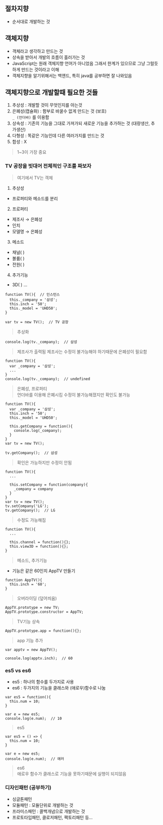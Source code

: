 ## 절차지향
- 순서대로 개발하는 것

## 객체지향
- 객체라고 생각하고 만드는 것
- 상속을 받아서 개발의 흐름이 흘러가는 것
- JavaScript는 원래 객체지향 언어가 아니었음 그래서 한계가 있으므로 그냥 그럴듯하게 만드는 것이라고 이해
- 객체지향을 알기위해서는 백앤드, 특히 java를 공부하면 잘 나와있음

## 객체지향으로 개발할때 필요한 것들
1. 추상성 : 개발할 것이 무엇인지를 아는것
2. 은폐성(캡슐화) : 함부로 바꿀수 없게 만드는 것 (보호)<br />`_ (언더바)` 를 이용함
3. 상속성 : 기존의 기능을 그대로 가져가되 새로운 기능을 추가하는 것 (대량생산, 추가생산)
4. 다형성 : 똑같은 기능인데 다른 여러가지를 만드는 것
5. 합성 : X
> 1~3이 가장 중요

### TV 공장을 빗대어 전체적인 구조를 짜보자
> 여기에서 TV는 객체
1. 추상성
- 프로퍼티와 메소드를 분리

2. 프로퍼티
- 제조사 → 은폐성
- 인치
- 모델명 → 은폐성

3. 메소드
- 채널( )
- 볼륨( )
- 전원( )

4. 추가기능
- 3D( ) ...
```
function TV(){  // 인스턴스
  this._company = '삼성';
  this.inch = '50';
  this._model = 'UHD50';
}

var tv = new TV();  // TV 공장
```
> 추상화
```
console.log(tv._company);  // 삼성
```
> 제조사가 출력됨 제조사는 수정이 불가능해야 하기때문에 은폐성이 필요함
```
function TV(){
  var _company = '삼성';
  ...
}
console.log(tv._company);  // undefined
```
> 은폐성, 프로퍼티<br />언더바를 이용해 은폐시킴 수정이 불가능해졌지만 확인도 불가능
```
function TV(){
  var _company = '삼성';
  this.inch = '50';
  this._model = 'UHD50';

  this.getCompany = function(){
    console.log(_company);
  }
}
var tv = new TV();

tv.getCompany();  // 삼성
```
> 확인은 가능하지만 수정이 안됨
```
function TV(){
  ...

  this.setCompany = function(company){
    _company = company
  }
}
var tv = new TV();
tv.setCompany('LG');
tv.getCompany();  // LG
```
> 수정도 가능해짐
```
function TV(){
  ...

  this.channel = function(){};
  this.view3D = function(){};
}
```
> 메소드, 추가기능
- 기능은 같은 60인치 AppTV 만들기
```
function AppTV(){
  this.inch = '60';
}
```
> 오버라이딩 (덮어씌움)
```
AppTV.prototype = new TV;
AppTV.prototype.constructor = AppTV;
```
> TV기능 상속
```
AppTV.prototype.app = function(){};
```
> app 기능 추가
```
var apptv = new AppTV();

console.log(apptv.inch);  // 60
```

### es5 vs es6
- es5 : 하나의 함수를 두가지로 사용
- es6 : 두가지의 기능을 클래스와 (애로우)함수로 나눔
```
var es5 = function(){
  this.num = 10;
}

var e = new es5;
console.log(e.num);  // 10
```
> es5
```
var es5 = () => {
  this.num = 10;
}

var e = new es5;
console.log(e.num);  // 에러
```
> es6<br />애로우 함수가 클래스로 기능을 못하기때문에 실행이 되지않음

### 디자인패턴 (공부하기)
- 싱글톤패턴
- 모듈패턴 : 모듈단위로 개발하는 것
- 프라미스패턴 : 콜백개념으로 개발하는 것
- 프로토타입패턴, 클로저패턴, 팩토리패턴 등...
